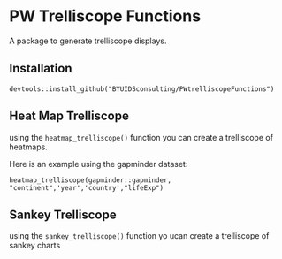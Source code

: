 # PW Trelliscope Functions
A package to generate trelliscope displays.


## Installation

```
devtools::install_github("BYUIDSconsulting/PWtrelliscopeFunctions")
```


## Heat Map Trelliscope
using the `heatmap_trelliscope()` function you can create a trelliscope of heatmaps.

Here is an example using the gapminder dataset:

```
heatmap_trelliscope(gapminder::gapminder, "continent",'year','country',"lifeExp")
```

## Sankey Trelliscope
using the `sankey_trelliscope()` function yo ucan create a trelliscope of sankey charts
